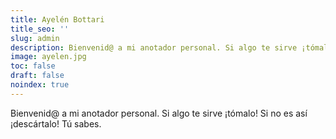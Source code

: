 ```yaml
---
title: Ayelén Bottari
title_seo: ''
slug: admin
description: Bienvenid@ a mi anotador personal. Si algo te sirve ¡tómalo! Si no es así ¡descártalo! Tú sabes.
image: ayelen.jpg
toc: false
draft: false
noindex: true
---
```


Bienvenid@ a mi anotador personal. Si algo te sirve ¡tómalo! Si no es así ¡descártalo! Tú sabes.
